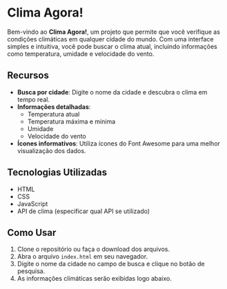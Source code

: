 # Clima Agora!

Bem-vindo ao **Clima Agora!**, um projeto que permite que você verifique as condições climáticas em qualquer cidade do mundo. Com uma interface simples e intuitiva, você pode buscar o clima atual, incluindo informações como temperatura, umidade e velocidade do vento.

## Recursos

- **Busca por cidade**: Digite o nome da cidade e descubra o clima em tempo real.
- **Informações detalhadas**:
  - Temperatura atual
  - Temperatura máxima e mínima
  - Umidade
  - Velocidade do vento
- **Ícones informativos**: Utiliza ícones do Font Awesome para uma melhor visualização dos dados.

## Tecnologias Utilizadas

- HTML
- CSS
- JavaScript
- API de clima (especificar qual API se utilizado)

## Como Usar

1. Clone o repositório ou faça o download dos arquivos.
2. Abra o arquivo `index.html` em seu navegador.
3. Digite o nome da cidade no campo de busca e clique no botão de pesquisa.
4. As informações climáticas serão exibidas logo abaixo.
